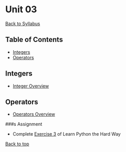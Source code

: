 # <a id="top"><a>Unit 03

[Back to Syllabus](https://github.com/PdxCodeGuild/Programming101#top)

## Table of Contents
- [Integers](#integers)
- [Operators](#operators)

## <a id="integers"></a>Integers
- [Integer Overview](https://www.w3schools.com/python/python_numbers.asp)

## <a id="operators"></a>Operators
- [Operators Overview](https://www.w3schools.com/python/python_operators.asp)

###s Assignment
- Complete [Exercise 3](https://learnpythonthehardway.org/python3/ex3.html) of Learn Python the Hard Way

[Back to top](#top)